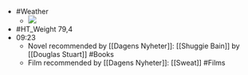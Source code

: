 - #Weather
    - ![](https://firebasestorage.googleapis.com/v0/b/firescript-577a2.appspot.com/o/imgs%2Fapp%2FDavidsroam%2FfQ_obp8Yh4.jpeg?alt=media&token=39a8e63c-b981-45d7-b823-e6b839bf4fca)
- #HT_Weight 79,4
- 09:23
    - Novel recommended by [[Dagens Nyheter]]: [[Shuggie Bain]] by [[Douglas Stuart]] #Books
    - Film recommended by [[Dagens Nyheter]]: [[Sweat]] #Films
